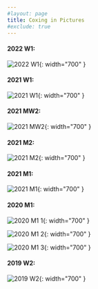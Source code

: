 ```yaml
---
#layout: page
title: Coxing in Pictures
#exclude: true
---
```

#### 2022 W1:

![2022 W1](/coxingphotos/2022W1.jpg){: width="700" }

#### 2021 W1:

![2021 W1](/coxingphotos/2021W1.jpg){: width="700" }

#### 2021 MW2:

![2021 MW2](/coxingphotos/2021MW2.jpg){: width="700" }

#### 2021 M2:

![2021 M2](/coxingphotos/2021M2.jpg){: width="700" }

#### 2021 M1:

![2021 M1](/coxingphotos/2021M1.jpg){: width="700" }

#### 2020 M1:

![2020 M1 1](/coxingphotos/2020M1_1.jpg){: width="700" }

![2020 M1 2](/coxingphotos/2020M1_2.jpg){: width="700" }

![2020 M1 3](/coxingphotos/2020M1_3.jpg){: width="700" }

#### 2019 W2:

![2019 W2](/coxingphotos/2019W2.jpg){: width="700" }